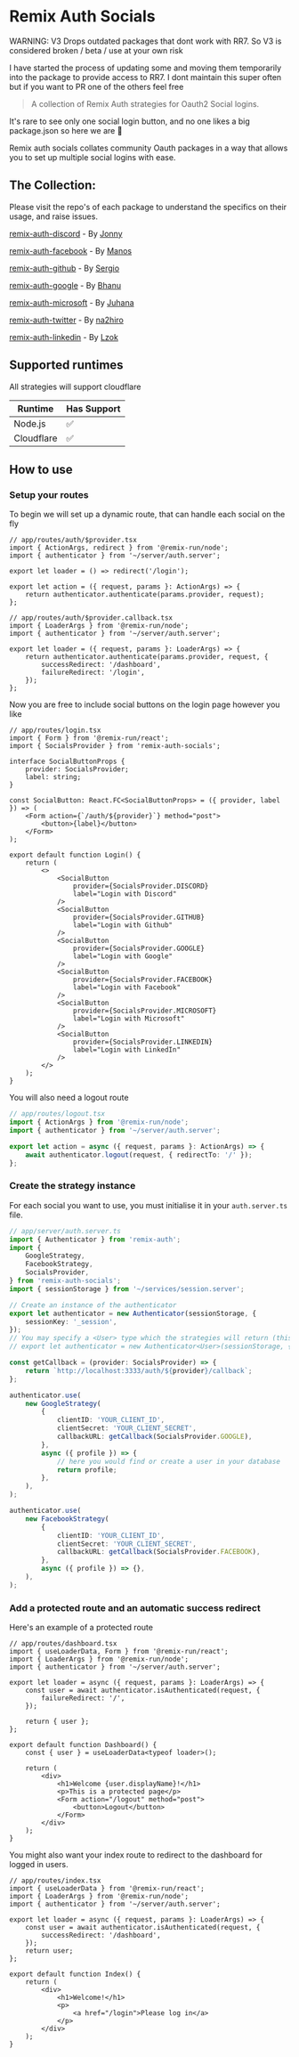 # Remix Auth Socials

WARNING: V3 Drops outdated packages that dont work with RR7. So V3 is considered broken / beta / use at your own risk

I have started the process of updating some and moving them temporarily into the package to provide access to RR7. I dont maintain this super often but if you want to PR one of the others feel free

> A collection of Remix Auth strategies for Oauth2 Social logins.

It's rare to see only one social login button, and no one likes a big package.json so here we are 👀

Remix auth socials collates community Oauth packages in a way that allows you to set up multiple social logins with ease.

## The Collection:

Please visit the repo's of each package to understand the specifics on their usage, and raise issues.

[remix-auth-discord](https://github.com/JonnyBnator/remix-auth-discord) - By [Jonny](https://github.com/JonnyBnator)

[remix-auth-facebook](https://github.com/manosim/remix-auth-facebook) - By [Manos](https://github.com/manosim)

[remix-auth-github](https://github.com/sergiodxa/remix-auth-github) - By [Sergio](https://github.com/sergiodxa)

[remix-auth-google](https://github.com/pbteja1998/remix-auth-google) - By [Bhanu](https://github.com/pbteja1998)

[remix-auth-microsoft](https://github.com/juhanakristian/remix-auth-microsoft) - By [Juhana](https://github.com/juhanakristian)

[remix-auth-twitter](https://github.com/na2hiro/remix-auth-twitter) - By [na2hiro](https://github.com/na2hiro)

[remix-auth-linkedin](https://github.com/Lzok/remix-auth-linkedin) - By [Lzok](https://github.com/Lzok)

## Supported runtimes

All strategies will support cloudflare

| Runtime    | Has Support |
| ---------- | ----------- |
| Node.js    | ✅          |
| Cloudflare | ✅          |

## How to use

### Setup your routes

To begin we will set up a dynamic route, that can handle each social on the fly

```tsx
// app/routes/auth/$provider.tsx
import { ActionArgs, redirect } from '@remix-run/node';
import { authenticator } from '~/server/auth.server';

export let loader = () => redirect('/login');

export let action = ({ request, params }: ActionArgs) => {
	return authenticator.authenticate(params.provider, request);
};
```

```tsx
// app/routes/auth/$provider.callback.tsx
import { LoaderArgs } from '@remix-run/node';
import { authenticator } from '~/server/auth.server';

export let loader = ({ request, params }: LoaderArgs) => {
	return authenticator.authenticate(params.provider, request, {
		successRedirect: '/dashboard',
		failureRedirect: '/login',
	});
};
```

Now you are free to include social buttons on the login page however you like

```tsx
// app/routes/login.tsx
import { Form } from '@remix-run/react';
import { SocialsProvider } from 'remix-auth-socials';

interface SocialButtonProps {
	provider: SocialsProvider;
	label: string;
}

const SocialButton: React.FC<SocialButtonProps> = ({ provider, label }) => (
	<Form action={`/auth/${provider}`} method="post">
		<button>{label}</button>
	</Form>
);

export default function Login() {
	return (
		<>
			<SocialButton
				provider={SocialsProvider.DISCORD}
				label="Login with Discord"
			/>
			<SocialButton
				provider={SocialsProvider.GITHUB}
				label="Login with Github"
			/>
			<SocialButton
				provider={SocialsProvider.GOOGLE}
				label="Login with Google"
			/>
			<SocialButton
				provider={SocialsProvider.FACEBOOK}
				label="Login with Facebook"
			/>
			<SocialButton
				provider={SocialsProvider.MICROSOFT}
				label="Login with Microsoft"
			/>
			<SocialButton
				provider={SocialsProvider.LINKEDIN}
				label="Login with LinkedIn"
			/>
		</>
	);
}
```

You will also need a logout route

```ts
// app/routes/logout.tsx
import { ActionArgs } from '@remix-run/node';
import { authenticator } from '~/server/auth.server';

export let action = async ({ request, params }: ActionArgs) => {
	await authenticator.logout(request, { redirectTo: '/' });
};
```

### Create the strategy instance

For each social you want to use, you must initialise it in your `auth.server.ts` file.

```ts
// app/server/auth.server.ts
import { Authenticator } from 'remix-auth';
import {
	GoogleStrategy,
	FacebookStrategy,
	SocialsProvider,
} from 'remix-auth-socials';
import { sessionStorage } from '~/services/session.server';

// Create an instance of the authenticator
export let authenticator = new Authenticator(sessionStorage, {
	sessionKey: '_session',
});
// You may specify a <User> type which the strategies will return (this will be stored in the session)
// export let authenticator = new Authenticator<User>(sessionStorage, { sessionKey: '_session' });

const getCallback = (provider: SocialsProvider) => {
	return `http://localhost:3333/auth/${provider}/callback`;
};

authenticator.use(
	new GoogleStrategy(
		{
			clientID: 'YOUR_CLIENT_ID',
			clientSecret: 'YOUR_CLIENT_SECRET',
			callbackURL: getCallback(SocialsProvider.GOOGLE),
		},
		async ({ profile }) => {
			// here you would find or create a user in your database
			return profile;
		},
	),
);

authenticator.use(
	new FacebookStrategy(
		{
			clientID: 'YOUR_CLIENT_ID',
			clientSecret: 'YOUR_CLIENT_SECRET',
			callbackURL: getCallback(SocialsProvider.FACEBOOK),
		},
		async ({ profile }) => {},
	),
);
```

### Add a protected route and an automatic success redirect

Here's an example of a protected route

```tsx
// app/routes/dashboard.tsx
import { useLoaderData, Form } from '@remix-run/react';
import { LoaderArgs } from '@remix-run/node';
import { authenticator } from '~/server/auth.server';

export let loader = async ({ request, params }: LoaderArgs) => {
	const user = await authenticator.isAuthenticated(request, {
		failureRedirect: '/',
	});

	return { user };
};

export default function Dashboard() {
	const { user } = useLoaderData<typeof loader>();

	return (
		<div>
			<h1>Welcome {user.displayName}!</h1>
			<p>This is a protected page</p>
			<Form action="/logout" method="post">
				<button>Logout</button>
			</Form>
		</div>
	);
}
```

You might also want your index route to redirect to the dashboard for logged in users.

```tsx
// app/routes/index.tsx
import { useLoaderData } from '@remix-run/react';
import { LoaderArgs } from '@remix-run/node';
import { authenticator } from '~/server/auth.server';

export let loader = async ({ request, params }: LoaderArgs) => {
	const user = await authenticator.isAuthenticated(request, {
		successRedirect: '/dashboard',
	});
	return user;
};

export default function Index() {
	return (
		<div>
			<h1>Welcome!</h1>
			<p>
				<a href="/login">Please log in</a>
			</p>
		</div>
	);
}
```
